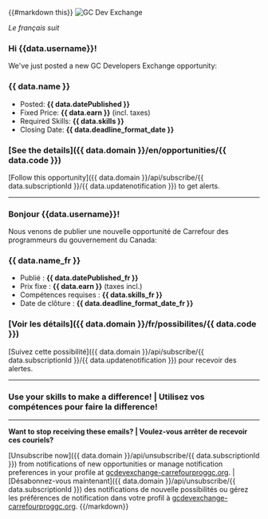 {{#markdown this}}
![GC Dev Exchange](https://gcdevexchange-carrefourproggc.org/modules/core/client/img/logo/new-logo-220px.png)

*Le français suit*

### Hi {{data.username}}!

We've just posted a new GC Developers Exchange opportunity:

### {{ data.name }}

- Posted: **{{ data.datePublished }}**
- Fixed Price: **{{ data.earn }}** (incl. taxes)
- Required Skills: **{{ data.skills }}**
- Closing Date: **{{ data.deadline_format_date }}**

### [See the details]({{ data.domain }}/en/opportunities/{{ data.code }})

[Follow this opportunity]({{ data.domain }}/api/subscribe/{{ data.subscriptionId }}/{{ data.updatenotification }}) to get alerts.

---

### Bonjour {{data.username}}!

Nous venons de publier une nouvelle opportunité de Carrefour des programmeurs du gouvernement du Canada:

### {{ data.name_fr }}

- Publié : **{{ data.datePublished_fr }}**
- Prix fixe : **{{ data.earn }}** (taxes incl.)
- Compétences requises : **{{ data.skills_fr }}**
- Date de clôture : **{{ data.deadline_format_date_fr }}**

### [Voir les détails]({{ data.domain }}/fr/possibilites/{{ data.code }})

[Suivez cette possibilité]({{ data.domain }}/api/subscribe/{{ data.subscriptionId }}/{{ data.updatenotification }}) pour recevoir des alertes.

---

### Use your skills to make a difference! | Utilisez vos compétences pour faire la difference!

---

**Want to stop receiving these emails? | Voulez-vous arrêter de recevoir ces couriels?**

[Unsubscribe now]({{ data.domain }}/api/unsubscribe/{{ data.subscriptionId }}) from notifications of new opportunities or manage notification preferences in your profile at [gcdevexchange-carrefourproggc.org](https://gcdevexchange-carrefourproggc.org/en). | [Désabonnez-vous maintenant]({{ data.domain }}/api/unsubscribe/{{ data.subscriptionId }}) des notifications de nouvelle possibilités ou gérez les préférences de notification dans votre profil à [gcdevexchange-carrefourproggc.org](https://gcdevexchange-carrefourproggc.org/fr).
{{/markdown}}
